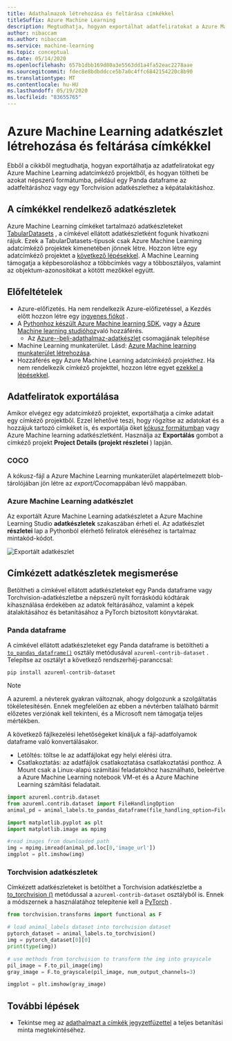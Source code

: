 ```yaml
---
title: Adathalmazok létrehozása és feltárása címkékkel
titleSuffix: Azure Machine Learning
description: Megtudhatja, hogyan exportálhat adatfeliratokat a Azure Machine Learning címkéző projektjeiből, és hogyan használhatja őket gépi tanulási feladatokhoz.
author: nibaccam
ms.author: nibaccam
ms.service: machine-learning
ms.topic: conceptual
ms.date: 05/14/2020
ms.openlocfilehash: 657b1dbb169d80a3e5563dd1a4fa52eac2278aae
ms.sourcegitcommit: fdec8e8bdbddcce5b7a0c4ffc6842154220c8b90
ms.translationtype: MT
ms.contentlocale: hu-HU
ms.lasthandoff: 05/19/2020
ms.locfileid: "83655765"
---
```

# <a name="create-and-explore-azure-machine-learning-dataset-with-labels"></a>Azure Machine Learning adatkészlet létrehozása és feltárása címkékkel

Ebből a cikkből megtudhatja, hogyan exportálhatja az adatfeliratokat egy Azure Machine Learning adatcímkéző projektből, és hogyan töltheti be azokat népszerű formátumba, például egy Panda dataframe az adatfeltáráshoz vagy egy Torchvision adatkészlethez a képátalakításhoz. 

## <a name="what-are-datasets-with-labels"></a>A címkékkel rendelkező adatkészletek 

Azure Machine Learning címkéket tartalmazó adatkészleteket [TabularDatasets](how-to-create-register-datasets.md#dataset-types) , a címkével ellátott adatkészletként fogunk hivatkozni rájuk. Ezek a TabularDatasets-típusok csak Azure Machine Learning adatcímkéző projektek kimenetében jönnek létre. Hozzon létre egy adatcímkéző projektet a [következő lépésekkel](how-to-create-labeling-projects.md). A Machine Learning támogatja a képbesoroláshoz a többcímkés vagy a többosztályos, valamint az objektum-azonosítókat a kötött mezőkkel együtt.

## <a name="prerequisites"></a>Előfeltételek

* Azure-előfizetés. Ha nem rendelkezik Azure-előfizetéssel, a Kezdés előtt hozzon létre egy [ingyenes fiókot](https://aka.ms/AMLFree) .
* A [Pythonhoz készült Azure Machine learning SDK](https://docs.microsoft.com/python/api/overview/azure/ml/intro?view=azure-ml-py), vagy a [Azure Machine learning studióhoz](https://ml.azure.com/)való hozzáférés.
    * Az [Azure--beli-adathalmaz-adatkészlet](https://docs.microsoft.com/python/api/azureml-contrib-dataset/?view=azure-ml-py) csomagjának telepítése
* Machine Learning munkaterület. Lásd: [Azure Machine learning munkaterület létrehozása](how-to-manage-workspace.md).
* Hozzáférés egy Azure Machine Learning adatcímkéző projekthez. Ha nem rendelkezik címkéző projekttel, hozzon létre egyet [ezekkel a lépésekkel](how-to-create-labeling-projects.md).

## <a name="export-data-labels"></a>Adatfeliratok exportálása 

Amikor elvégez egy adatcímkéző projektet, exportálhatja a címke adatait egy címkéző projektből. Ezzel lehetővé teszi, hogy rögzítse az adatokat és a hozzájuk tartozó címkéket is, és exportálja őket [kókusz formátumban](http://cocodataset.org/#format-data) vagy Azure Machine learning adatkészletként. Használja az **Exportálás** gombot a címkéző projekt **Project Details (projekt részletei** ) lapján.

### <a name="coco"></a>COCO 

 A kókusz-fájl a Azure Machine Learning munkaterület alapértelmezett blob-tárolójában jön létre az *export/Coco*mappában lévő mappában. 

### <a name="azure-machine-learning-dataset"></a>Azure Machine Learning adatkészlet

Az exportált Azure Machine Learning adatkészletet a Azure Machine Learning Studio **adatkészletek** szakaszában érheti el. Az adatkészlet **részletei** lap a Pythonból elérhető feliratok eléréséhez is tartalmaz mintakód-kódot.

![Exportált adatkészlet](./media/how-to-create-labeling-projects/exported-dataset.png)

## <a name="explore-labeled-datasets"></a>Címkézett adatkészletek megismerése

Betöltheti a címkével ellátott adatkészleteket egy Panda dataframe vagy Torchvision-adatkészletbe a népszerű nyílt forráskódú kódtárak kihasználása érdekében az adatok feltárásához, valamint a képek átalakításához és betanításához a PyTorch biztosított könyvtárakat.

### <a name="pandas-dataframe"></a>Panda dataframe

A címkével ellátott adatkészleteket egy Panda dataframe is betöltheti a [`to_pandas_dataframe()`](https://docs.microsoft.com/python/api/azureml-core/azureml.data.tabulardataset?view=azure-ml-py#to-pandas-dataframe-on-error--null---out-of-range-datetime--null--) osztály metódusával `azureml-contrib-dataset` . Telepítse az osztályt a következő rendszerhéj-paranccsal: 

```shell
pip install azureml-contrib-dataset
```

>[!NOTE]
>A azureml. a névterek gyakran változnak, ahogy dolgozunk a szolgáltatás tökéletesítésén. Ennek megfelelően az ebben a névtérben található bármit előzetes verziónak kell tekinteni, és a Microsoft nem támogatja teljes mértékben.

A következő fájlkezelési lehetőségeket kínáljuk a fájl-adatfolyamok dataframe való konvertálásakor.
* Letöltés: töltse le az adatfájlokat egy helyi elérési útra.
* Csatlakoztatás: az adatfájlok csatlakoztatása csatlakoztatási ponthoz. A Mount csak a Linux-alapú számítási feladatokhoz használható, beleértve a Azure Machine Learning notebook VM-et és a Azure Machine Learning számítási feladatait.

```Python
import azureml.contrib.dataset
from azureml.contrib.dataset import FileHandlingOption
animal_pd = animal_labels.to_pandas_dataframe(file_handling_option=FileHandlingOption.DOWNLOAD, target_path='./download/', overwrite_download=True)

import matplotlib.pyplot as plt
import matplotlib.image as mpimg

#read images from downloaded path
img = mpimg.imread(animal_pd.loc[0,'image_url'])
imgplot = plt.imshow(img)
```

### <a name="torchvision-datasets"></a>Torchvision adatkészletek

Címkézett adatkészleteket is betölthet a Torchvision adatkészletbe a [to_torchvision ()](https://docs.microsoft.com/python/api/azureml-contrib-dataset/azureml.contrib.dataset.tabulardataset?view=azure-ml-py#to-torchvision--) metódussal a `azureml-contrib-dataset` osztályból is. Ennek a módszernek a használatához telepítenie kell a [PyTorch](https://pytorch.org/) . 

```python
from torchvision.transforms import functional as F

# load animal_labels dataset into torchvision dataset
pytorch_dataset = animal_labels.to_torchvision()
img = pytorch_dataset[0][0]
print(type(img))

# use methods from torchvision to transform the img into grayscale
pil_image = F.to_pil_image(img)
gray_image = F.to_grayscale(pil_image, num_output_channels=3)

imgplot = plt.imshow(gray_image)
```

## <a name="next-steps"></a>További lépések

* Tekintse meg az [adathalmazt a címkék jegyzetfüzettel](https://github.com/Azure/MachineLearningNotebooks/blob/master/how-to-use-azureml/work-with-data/datasets-tutorial/labeled-datasets/labeled-datasets.ipynb) a teljes betanítási minta megtekintéséhez.
